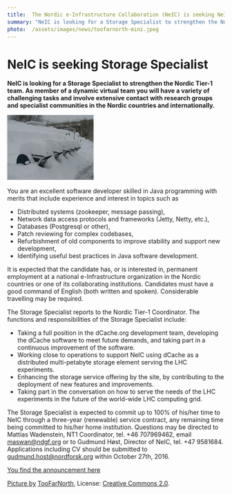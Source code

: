 ```yaml
---
title:  The Nordic e-Infrastructure Collaboration (NeIC) is seeking NeIC Storage Specialist 
summary: "NeIC is looking for a Storage Specialist to strengthen the Nordic Tier-1 team. As member of a dynamic virtual team you will have a variety of challenging tasks and involve extensive contact with research groups and specialist communities in the Nordic countries and internationally."
photo:  /assets/images/news/toofarnorth-mini.jpeg
---
```


NeIC is seeking Storage Specialist
==================================

**NeIC is looking for a Storage Specialist to strengthen the Nordic Tier-1 team. As member of a dynamic virtual team you will have a variety of challenging tasks and involve extensive contact with research groups and specialist communities in the Nordic countries and internationally.**

<a href="/assets/images/news/toofarnorth.jpg"> <img class="smallpic" src="/assets/images/news/toofarnorth-mini.jpeg"> </a>

You are an excellent software developer skilled in Java programming with merits that include experience and interest in topics such as

-   Distributed systems (zookeeper, message passing),
-   Network data access protocols and frameworks (Jetty, Netty, etc.),
-   Databases (Postgresql or other),
-   Patch reviewing for complex codebases,
-   Refurbishment of old components to improve stability and support new development,
-   Identifying useful best practices in Java software development.

It is expected that the candidate has, or is interested in, permanent employment at a national e-Infrastructure organization in the Nordic countries or one of its collaborating institutions. Candidates must have a good command of English (both written and spoken). Considerable travelling may be required.

The Storage Specialist reports to the Nordic Tier-1 Coordinator. The functions and responsibilities of the Storage Specialist include:

-   Taking a full position in the dCache.org development team, developing the dCache software to meet future demands, and taking part in a continuous improvement of the software.
-   Working close to operations to support NeIC using dCache as a distributed multi-petabyte storage element serving the LHC experiments.
-   Enhancing the storage service offering by the site, by contributing to the deployment of new features and improvements.
-   Taking part in the conversation on how to serve the needs of the LHC experiments in the future of the world-wide LHC computing grid.

The Storage Specialist is expected to commit up to 100% of his/her time to NeIC through a three-year (renewable) service contract, any remaining time being committed to his/her home institution. Questions may be directed to Mattias Wadenstein, NT1 Coordinator, tel. +46 707969462, email maswan@ndgf.org or to Gudmund Høst, Director of NeIC, tel. +47 9581684. Applications including CV should be submitted to gudmund.host@nordforsk.org within October 27th, 2016.

[You find the announcement here](https://wiki.neic.no/w/ext/img_auth.php/9/96/160915-Open-position-announcement-distributed-storage-expert.pdf)

<span class="discreet"> [Picture by](https://www.flickr.com/photos/toofarnorth/3129023831/in/photolist-5Lv4LK-nkV8mX-iCEWNL-iCAYPf-egtykv-njzWDk-5KKxiv-dETHmU-dXy2YM-vzkUj-4b9rYF-qtgrKw-iCBaT9-dETGkY-7qzTUR-7svKrk-99HQzi-8ZdNhM-9epPn5-cysjvh-94QRjA-ajJZSW-9bnApf-9s2Ds6-bnzu9G-dXy5Jm-94Hxgv-dENjU6-iCEJgw-dFTtXD-94Hop2-iCEToQ-CRpuBc-dW4YAT-dCz3fh-98TTSQ-98bpXf-7C8Y4E-94Nb38-9e3z13-5RP9VU-9Npi79-95RuxM-9emGCM-jVYVY1-9gNpAw-9qzDme-fnptjn-7xWpV2-94Lxa5/) <a href="https://www.flickr.com/photos/toofarnorth/">TooFarNorth</a>, License: <a href="https://creativecommons.org/licenses/by/2.0/">Creative Commons 2.0</a>. </span>
